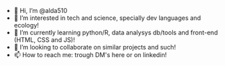 - 👋 Hi, I’m @alda510
- 👀 I’m interested in tech and science, specially dev languages and ecology!
- 🌱 I’m currently learning python/R, data analysys db/tools and front-end (HTML, CSS and JS)!
- 💞️ I’m looking to collaborate on similar projects and such!
- 📫 How to reach me: trough DM's here or on linkedin!

<!---
alda510/alda510 is a ✨ special ✨ repository because its `README.md` (this file) appears on your GitHub profile.
You can click the Preview link to take a look at your changes.
--->
